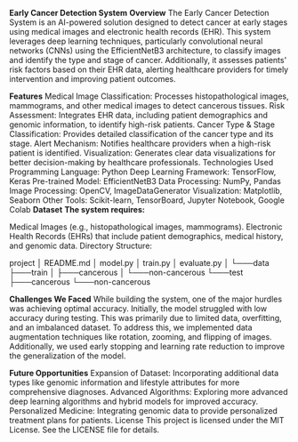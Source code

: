 **Early Cancer Detection System**
**Overview**
The Early Cancer Detection System is an AI-powered solution designed to detect cancer at early stages using medical images and electronic health records (EHR). This system leverages deep learning techniques, particularly convolutional neural networks (CNNs) using the EfficientNetB3 architecture, to classify images and identify the type and stage of cancer. Additionally, it assesses patients' risk factors based on their EHR data, alerting healthcare providers for timely intervention and improving patient outcomes.

**Features**
Medical Image Classification: Processes histopathological images, mammograms, and other medical images to detect cancerous tissues.
Risk Assessment: Integrates EHR data, including patient demographics and genomic information, to identify high-risk patients.
Cancer Type & Stage Classification: Provides detailed classification of the cancer type and its stage.
Alert Mechanism: Notifies healthcare providers when a high-risk patient is identified.
Visualization: Generates clear data visualizations for better decision-making by healthcare professionals.
Technologies Used
Programming Language: Python
Deep Learning Framework: TensorFlow, Keras
Pre-trained Model: EfficientNetB3
Data Processing: NumPy, Pandas
Image Processing: OpenCV, ImageDataGenerator
Visualization: Matplotlib, Seaborn
Other Tools: Scikit-learn, TensorBoard, Jupyter Notebook, Google Colab
**Dataset**
**The system requires:**

Medical Images (e.g., histopathological images, mammograms).
Electronic Health Records (EHRs) that include patient demographics, medical history, and genomic data.
Directory Structure:

project
│   README.md
│   model.py
│   train.py
│   evaluate.py
│
└───data
    ├───train
    │   ├───cancerous
    │   └───non-cancerous
    └───test
        ├───cancerous
        └───non-cancerous


**Challenges We Faced**
While building the system, one of the major hurdles was achieving optimal accuracy. Initially, the model struggled with low accuracy during testing. This was primarily due to limited data, overfitting, and an imbalanced dataset. To address this, we implemented data augmentation techniques like rotation, zooming, and flipping of images. Additionally, we used early stopping and learning rate reduction to improve the generalization of the model.

**Future Opportunities**
Expansion of Dataset: Incorporating additional data types like genomic information and lifestyle attributes for more comprehensive diagnoses.
Advanced Algorithms: Exploring more advanced deep learning algorithms and hybrid models for improved accuracy.
Personalized Medicine: Integrating genomic data to provide personalized treatment plans for patients.
License
This project is licensed under the MIT License. See the LICENSE file for details.
